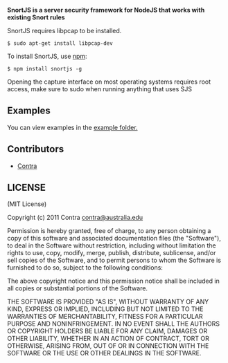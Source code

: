 **SnortJS is a server security framework for NodeJS that works with existing Snort rules**

SnortJS requires libpcap to be installed.

    $ sudo apt-get install libpcap-dev
    
To install SnortJS, use [npm](http://github.com/isaacs/npm):

    $ npm install snortjs -g
    
Opening the capture interface on most operating systems requires root access, make sure to sudo when running anything that uses SJS

## Examples

You can view examples in the [example folder.](https://github.com/Contra/snortjs/tree/master/examples)

## Contributors

- [Contra](https://github.com/Contra)

## LICENSE

(MIT License)

Copyright (c) 2011 Contra <contra@australia.edu>

Permission is hereby granted, free of charge, to any person obtaining
a copy of this software and associated documentation files (the
"Software"), to deal in the Software without restriction, including
without limitation the rights to use, copy, modify, merge, publish,
distribute, sublicense, and/or sell copies of the Software, and to
permit persons to whom the Software is furnished to do so, subject to
the following conditions:

The above copyright notice and this permission notice shall be
included in all copies or substantial portions of the Software.

THE SOFTWARE IS PROVIDED "AS IS", WITHOUT WARRANTY OF ANY KIND,
EXPRESS OR IMPLIED, INCLUDING BUT NOT LIMITED TO THE WARRANTIES OF
MERCHANTABILITY, FITNESS FOR A PARTICULAR PURPOSE AND
NONINFRINGEMENT. IN NO EVENT SHALL THE AUTHORS OR COPYRIGHT HOLDERS BE
LIABLE FOR ANY CLAIM, DAMAGES OR OTHER LIABILITY, WHETHER IN AN ACTION
OF CONTRACT, TORT OR OTHERWISE, ARISING FROM, OUT OF OR IN CONNECTION
WITH THE SOFTWARE OR THE USE OR OTHER DEALINGS IN THE SOFTWARE.

